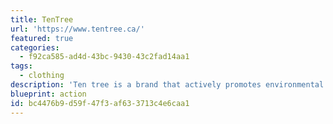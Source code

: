 ```yaml
---
title: TenTree
url: 'https://www.tentree.ca/'
featured: true
categories:
  - f92ca585-ad4d-43bc-9430-43c2fad14aa1
tags:
  - clothing
description: 'Ten tree is a brand that actively promotes environmental stewardship. They have a wide variety of comfortable clothes and accessories and with each purchase, they pledge to plant 10 trees.'
blueprint: action
id: bc4476b9-d59f-47f3-af63-3713c4e6caa1
---
```

